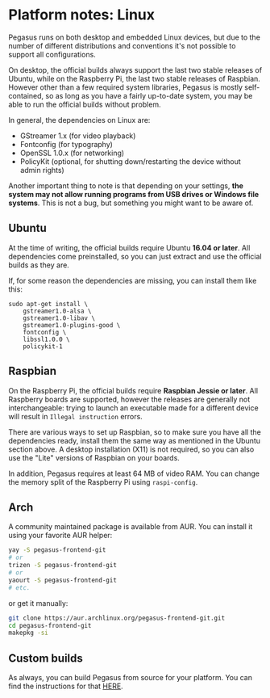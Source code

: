 # Platform notes: Linux

Pegasus runs on both desktop and embedded Linux devices, but due to the number of different distributions and conventions it's not possible to support all configurations.

On desktop, the official builds always support the last two stable releases of Ubuntu, while on the Raspberry Pi, the last two stable releases of Raspbian. However other than a few required system libraries, Pegasus is mostly self-contained, so as long as you have a fairly up-to-date system, you may be able to run the official builds without problem.

In general, the dependencies on Linux are:

- GStreamer 1.x (for video playback)
- Fontconfig (for typography)
- OpenSSL 1.0.x (for networking)
- PolicyKit (optional, for shutting down/restarting the device without admin rights)

Another important thing to note is that depending on your settings, **the system may not allow running programs from USB drives or Windows file systems**. This is not a bug, but something you might want to be aware of.


## Ubuntu

At the time of writing, the official builds require Ubuntu **16.04 or later**. All dependencies come preinstalled, so you can just extract and use the official builds as they are.

If, for some reason the dependencies are missing, you can install them like this:
```
sudo apt-get install \
	gstreamer1.0-alsa \
	gstreamer1.0-libav \
	gstreamer1.0-plugins-good \
	fontconfig \
	libssl1.0.0 \
	policykit-1
```


## Raspbian

On the Raspberry Pi, the official builds require **Raspbian Jessie or later**. All Raspberry boards are supported, however the releases are generally not interchangeable: trying to launch an executable made for a different device will result in `Illegal instruction` errors.

There are various ways to set up Raspbian, so to make sure you have all the dependencies ready, install them the same way as mentioned in the Ubuntu section above. A desktop installation (X11) is not required, so you can also use the "Lite" versions of Raspbian on your boards.

In addition, Pegasus requires at least 64 MB of video RAM. You can change the memory split of the Raspberry Pi using `raspi-config`.


## Arch

A community maintained package is available from AUR. You can install it using your favorite AUR helper:

```sh
yay -S pegasus-frontend-git
# or
trizen -S pegasus-frontend-git
# or
yaourt -S pegasus-frontend-git
# etc.
```

or get it manually:

```sh
git clone https://aur.archlinux.org/pegasus-frontend-git.git
cd pegasus-frontend-git
makepkg -si
```

## Custom builds

As always, you can build Pegasus from source for your platform. You can find the instructions for that [HERE](../dev/build.md).
